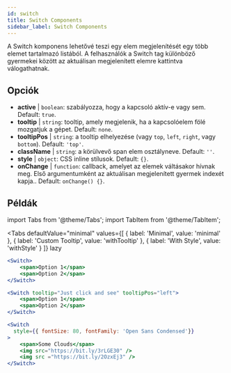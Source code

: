 ```yaml
---
id: switch
title: Switch Components
sidebar_label: Switch Components
---
```


A Switch komponens lehetővé teszi egy elem megjelenítését egy több elemet tartalmazó listából. A felhasználók a Switch tag különböző gyermekei között az aktuálisan megjelenített elemre kattintva válogathatnak.

## Opciók

* __active__ | `boolean`: szabályozza, hogy a kapcsoló aktív-e vagy sem. Default: `true`.
* __tooltip__ | `string`: tooltip, amely megjelenik, ha a kapcsolóelem fölé mozgatjuk a gépet. Default: `none`.
* __tooltipPos__ | `string`: a tooltip elhelyezése (vagy `top`, `left`, `right`, vagy `bottom`). Default: `'top'`.
* __className__ | `string`: a körülvevő span elem osztályneve. Default: `''`.
* __style__ | `object`: CSS inline stílusok. Default: `{}`.
* __onChange__ | `function`: callback, amelyet az elemek váltásakor hívnak meg. Első argumentumként az aktuálisan megjelenített gyermek indexét kapja.. Default: `onChange() {}`.


## Példák

import Tabs from '@theme/Tabs';
import TabItem from '@theme/TabItem';

<Tabs
    defaultValue="minimal"
    values={[
        { label: 'Minimal', value: 'minimal' },
        { label: 'Custom Tooltip', value: 'withTooltip' },
        { label: 'With Style', value: 'withStyle' }
    ]}
    lazy
>

<TabItem value="minimal">

```jsx live
<Switch>
    <span>Option 1</span>
    <span>Option 2</span>
</Switch>
```

</TabItem>

<TabItem value="withTooltip">

```jsx live
<Switch tooltip="Just click and see" tooltipPos="left">
    <span>Option 1</span>
    <span>Option 2</span>
</Switch>
```

</TabItem>

<TabItem value="withStyle">

```jsx live
<Switch  
  style={{ fontSize: 80, fontFamily: 'Open Sans Condensed'}} 
>
    <span>Some Clouds</span>
    <img src="https://bit.ly/3rLGE30" />
    <img src ="https://bit.ly/2OzxEj3" />
</Switch>
```

</TabItem>

</Tabs>
